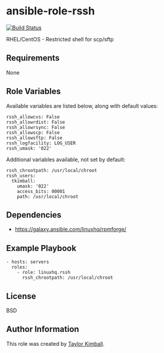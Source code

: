 # ansible-role-rssh

[![Build Status](https://travis-ci.org/linuxhq/ansible-role-rssh.svg?branch=master)](https://travis-ci.org/linuxhq/ansible-role-rssh)

RHEL/CentOS - Restricted shell for scp/sftp

## Requirements

None

## Role Variables

Available variables are listed below, along with default values:

    rssh_allowcvs: False
    rssh_allowrdist: False
    rssh_allowrsync: False
    rssh_allowscp: False
    rssh_allowsftp: False
    rssh_logfacility: LOG_USER
    rssh_umask: '022'

Additional variables available, not set by default:

    rssh_chrootpath: /usr/local/chroot
    rssh_users:
      tkimball:
        umask: '022'
        access_bits: 00001
        path: /usr/local/chroot

## Dependencies

 * https://galaxy.ansible.com/linuxhq/rpmforge/

## Example Playbook

    - hosts: servers
      roles:
        - role: linuxhq.rssh
          rssh_chrootpath: /usr/local/chroot

## License

BSD

## Author Information

This role was created by [Taylor Kimball](http://www.linuxhq.org).
